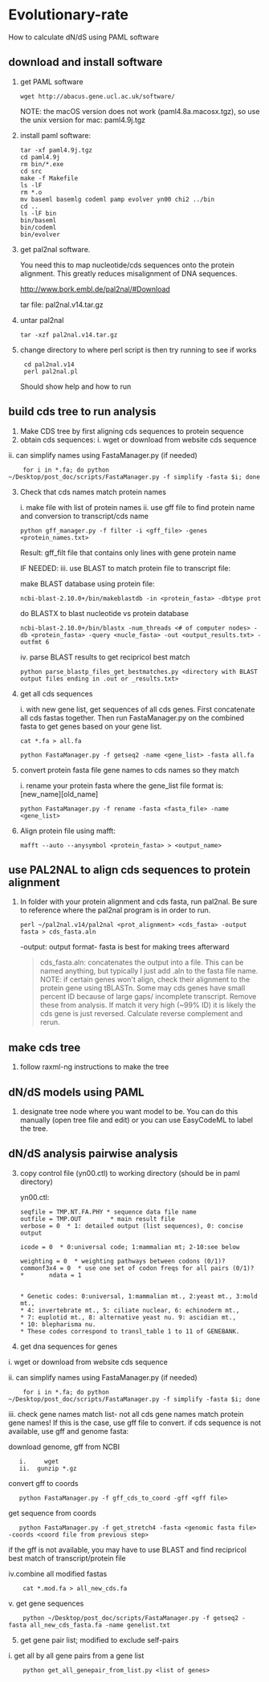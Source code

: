 # Evolutionary-rate
How to calculate dN/dS using PAML software

## download and install software
1. get PAML software

       wget http://abacus.gene.ucl.ac.uk/software/
       
   NOTE: the macOS version does not work (paml4.8a.macosx.tgz), so use the unix version for mac: paml4.9j.tgz    
      
2. install paml software:
  
       tar -xf paml4.9j.tgz
       cd paml4.9j
       rm bin/*.exe
       cd src
       make -f Makefile
       ls -lF
       rm *.o
       mv baseml basemlg codeml pamp evolver yn00 chi2 ../bin
       cd ..
       ls -lF bin
       bin/baseml
       bin/codeml
       bin/evolver

3. get pal2nal software. 

   You need this to map nucleotide/cds sequences onto the protein alignment. This greatly reduces misalignment of DNA sequences.
   
   http://www.bork.embl.de/pal2nal/#Download
   
   tar file: pal2nal.v14.tar.gz
   
4. untar pal2nal

       tar -xzf pal2nal.v14.tar.gz
       
5. change directory to where perl script is then try running to see if works

        cd pal2nal.v14
        perl pal2nal.pl 

   Should show help and how to run
   
## build cds tree to run analysis
1. Make CDS tree by first aligning cds sequences to protein sequence
2. obtain cds sequences:
  i. wget or download from website cds sequence
  
  ii. can simplify names using FastaManager.py (if needed)
  
        for i in *.fa; do python ~/Desktop/post_doc/scripts/FastaManager.py -f simplify -fasta $i; done
        
3. Check that cds names match protein names
       
   i. make file with list of protein names
   ii. use gff file to find protein name and conversion to transcript/cds name
   
       python gff_manager.py -f filter -i <gff_file> -genes <protein_names.txt>
       
   Result: gff_filt file that contains only lines with gene protein name
   
   IF NEEDED:
   iii. use BLAST to match protein file to transcript file:
   
   make BLAST database using protein file:
   
       ncbi-blast-2.10.0+/bin/makeblastdb -in <protein_fasta> -dbtype prot
       
   do BLASTX to blast nucleotide vs protein database
   
       ncbi-blast-2.10.0+/bin/blastx -num_threads <# of computer nodes> -db <protein_fasta> -query <nucle_fasta> -out <output_results.txt> -outfmt 6
       
   iv. parse BLAST results to get recipricol best match
   
       python parse_blastp_files_get_bestmatches.py <directory with BLAST output files ending in .out or _results.txt>
       
4. get all cds sequences

   i. with new gene list, get sequences of all cds genes. First concatenate all cds fastas together. Then run FastaManager.py on the combined fasta to get genes based on your gene list.
   
       cat *.fa > all.fa
       
       python FastaManager.py -f getseq2 -name <gene_list> -fasta all.fa
       
5. convert protein fasta file gene names to cds names so they match

   i. rename your protein fasta where the gene_list file format is: [new_name][old_name]
   
       python FastaManager.py -f rename -fasta <fasta_file> -name <gene_list>
       
6. Align protein file using mafft:

       mafft --auto --anysymbol <protein_fasta> > <output_name>
       
## use PAL2NAL to align cds sequences to protein alignment
1. In folder with your protein alignment and cds fasta, run pal2nal. Be sure to reference where the pal2nal program is in order to run.

       perl ~/pal2nal.v14/pal2nal <prot_alignment> <cds_fasta> -output fasta > cds_fasta.aln

   -output: output format- fasta is best for making trees afterward
   > cds_fasta.aln: concatenates the output into a file. This can be named anything, but typically I just add .aln to the fasta file name.
   NOTE: if certain genes won't align, check their alignment to the protein gene using tBLASTn. Some may cds genes have small percent ID because of large gaps/ incomplete transcript. Remove these from analysis. If match it very high (~99% ID) it is likely the cds gene is just reversed. Calculate reverse complement and rerun.

## make cds tree 
1. follow raxml-ng instructions to make the tree

## dN/dS models using PAML
1. designate tree node where you want model to be. You can do this manually (open tree file and edit) or you can use EasyCodeML to label the tree.


## dN/dS analysis pairwise analysis

3. copy control file (yn00.ctl) to working directory (should be in paml directory)

   yn00.ctl:

       seqfile = TMP.NT.FA.PHY * sequence data file name
       outfile = TMP.OUT        * main result file
       verbose = 0  * 1: detailed output (list sequences), 0: concise output

       icode = 0  * 0:universal code; 1:mammalian mt; 2-10:see below

       weighting = 0  * weighting pathways between codons (0/1)?
       commonf3x4 = 0  * use one set of codon freqs for all pairs (0/1)? 
       *       ndata = 1


       * Genetic codes: 0:universal, 1:mammalian mt., 2:yeast mt., 3:mold mt.,
       * 4: invertebrate mt., 5: ciliate nuclear, 6: echinoderm mt., 
       * 7: euplotid mt., 8: alternative yeast nu. 9: ascidian mt., 
       * 10: blepharisma nu.
       * These codes correspond to transl_table 1 to 11 of GENEBANK.

4. get dna sequences for genes

  i. wget or download from website cds sequence
  
  ii. can simplify names using FastaManager.py (if needed)
  
        for i in *.fa; do python ~/Desktop/post_doc/scripts/FastaManager.py -f simplify -fasta $i; done
  
  iii. check gene names match list- not all cds gene names match protein gene names! If this is the case, use gff file to convert. if cds sequence is not available, use gff and genome fasta:
  
   download genome, gff from NCBI
   
       i.     wget 
       ii.	gunzip *.gz
       
   convert gff to coords
   
       python FastaManager.py -f gff_cds_to_coord -gff <gff file>
       
   get sequence from coords
   
       python FastaManager.py -f get_stretch4 -fasta <genomic fasta file> -coords <coord file from previous step>
       
   if the gff is not available, you may have to use BLAST and find recipricol best match of transcript/protein file
  
  iv.combine all modified fastas
  
        cat *.mod.fa > all_new_cds.fa
        
  v. get gene sequences
  
        python ~/Desktop/post_doc/scripts/FastaManager.py -f getseq2 -fasta all_new_cds_fasta.fa -name genelist.txt

5. get gene pair list; modified to exclude self-pairs

  i. get all by all gene pairs from a gene list
  
        python get_all_genepair_from_list.py <list of genes>
        
          
